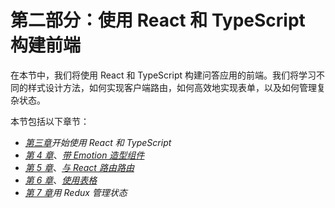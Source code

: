 # 第二部分：使用 React 和 TypeScript 构建前端

在本节中，我们将使用 React 和 TypeScript 构建问答应用的前端。我们将学习不同的样式设计方法，如何实现客户端路由，如何高效地实现表单，以及如何管理复杂状态。

本节包括以下章节：

*   [*第三章*](03.html#_idTextAnchor057)*开始使用 React 和 TypeScript*
*   [*第 4 章*](04.html#_idTextAnchor081)、[*带 Emotion 造型组件*](https://epic.packtpub.com/index.php?module=oss_Chapters&action=DetailView&record=5026acdc-ef97-8447-17b7-5eaaaeda5a96)
*   [*第 5 章*](05.html#_idTextAnchor101)、[*与 React 路由路由*](https://epic.packtpub.com/index.php?module=oss_Chapters&action=DetailView&record=dfa087b7-909c-2656-6016-5eaaaef509d3)
*   [*第 6 章*](06.html#_idTextAnchor121)、[*使用表格*](https://epic.packtpub.com/index.php?module=oss_Chapters&action=DetailView&record=56c808e4-a1d5-48b4-1244-5eaaaead029d)
*   [*第 7 章*](07.html#_idTextAnchor142)*用 Redux 管理状态*